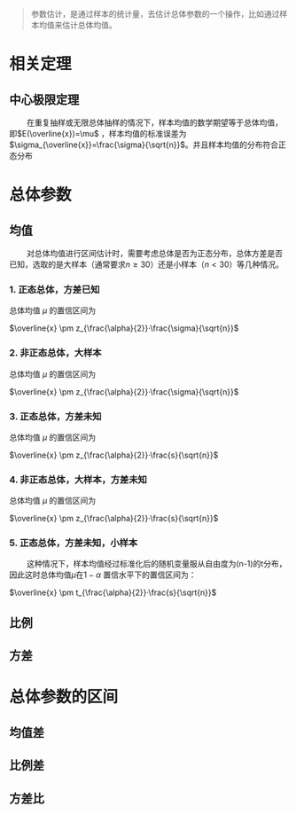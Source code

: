 > 参数估计，是通过样本的统计量，去估计总体参数的一个操作，比如通过样本均值来估计总体均值。

# 相关定理

## 中心极限定理

        在重复抽样或无限总体抽样的情况下，样本均值的数学期望等于总体均值，即$E(\overline{x})=\mu$   ，样本均值的标准误差为 $\sigma_{\overline{x}}=\frac{\sigma}{\sqrt{n}}$。并且样本均值的分布符合正态分布

# 总体参数

## 均值

        对总体均值进行区间估计时，需要考虑总体是否为正态分布，总体方差是否已知，选取的是大样本（通常要求$n \geq 30$）还是小样本（$n<30$）等几种情况。

### 1. 正态总体，方差已知

总体均值 $\mu$ 的置信区间为

$\overline{x} \pm z_{\frac{\alpha}{2}}·\frac{\sigma}{\sqrt{n}}$

### 2. 非正态总体，大样本

总体均值 $\mu$ 的置信区间为

$\overline{x} \pm z_{\frac{\alpha}{2}}·\frac{\sigma}{\sqrt{n}}$

### 3. 正态总体，方差未知

总体均值 $\mu$ 的置信区间为

$\overline{x} \pm z_{\frac{\alpha}{2}}·\frac{s}{\sqrt{n}}$

### 4. 非正态总体，大样本，方差未知

总体均值 $\mu$ 的置信区间为

$\overline{x} \pm z_{\frac{\alpha}{2}}·\frac{s}{\sqrt{n}}$

### 5. 正态总体，方差未知，小样本

        这种情况下，样本均值经过标准化后的随机变量服从自由度为(n-1)的t分布，因此这时总体均值$\mu$在$1-\alpha$ 置信水平下的置信区间为：

$\overline{x} \pm t_{\frac{\alpha}{2}}·\frac{s}{\sqrt{n}}$

## 比例

## 方差

# 总体参数的区间

## 均值差

## 比例差

## 方差比
